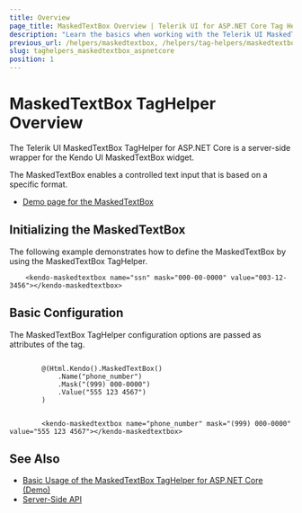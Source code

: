 ```yaml
---
title: Overview
page_title: MaskedTextBox Overview | Telerik UI for ASP.NET Core Tag Helpers
description: "Learn the basics when working with the Telerik UI MaskedTextBox TagHelper for ASP.NET Core (MVC 6 or ASP.NET Core MVC)."
previous_url: /helpers/maskedtextbox, /helpers/tag-helpers/maskedtextbox
slug: taghelpers_maskedtextbox_aspnetcore
position: 1
---
```


# MaskedTextBox TagHelper Overview

The Telerik UI MaskedTextBox TagHelper for ASP.NET Core is a server-side wrapper for the Kendo UI MaskedTextBox widget.

The MaskedTextBox enables a controlled text input that is based on a specific format.

* [Demo page for the MaskedTextBox](https://demos.telerik.com/aspnet-core/maskedtextbox/tag-helper)

## Initializing the MaskedTextBox

The following example demonstrates how to define the MaskedTextBox by using the MaskedTextBox TagHelper.

        <kendo-maskedtextbox name="ssn" mask="000-00-0000" value="003-12-3456"></kendo-maskedtextbox>

## Basic Configuration

The MaskedTextBox TagHelper configuration options are passed as attributes of the tag.

```cshtml

        @(Html.Kendo().MaskedTextBox()
			.Name("phone_number")
			.Mask("(999) 000-0000")
			.Value("555 123 4567")
		)
```
```tagHelper

        <kendo-maskedtextbox name="phone_number" mask="(999) 000-0000" value="555 123 4567"></kendo-maskedtextbox>
```

## See Also

* [Basic Usage of the MaskedTextBox TagHelper for ASP.NET Core (Demo)](https://demos.telerik.com/aspnet-core/maskedtextbox/tag-helper)
* [Server-Side API](/api/maskedtextbox)
